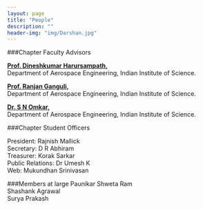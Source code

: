 ```yaml
---
layout: page
title: "People"
description: ""
header-img: "img/Darshan.jpg"
---
```


###Chapter Faculty Advisors

<a href="http://www.aero.iisc.ernet.in/~dinesh/web/includes/pages/group/indivpages/dinesh/dinesh.php" target="_blank"><b>Prof. Dineshkumar Harursampath,</b></a> <br/>Department of Aerospace Engineering, Indian Institute of Science.

<a href="http://www.aero.iisc.ernet.in/users/ranjan" target="_blank"><b>Prof. Ranjan Ganguli,</b></a> <br/>Department of Aerospace Engineering, Indian Institute of Science.

<a href="https://sites.google.com/site/compintellab/"><b>Dr. S N Omkar, </b></a><br/> Department of Aerospace Engineering, Indian Institute of Science.

###Chapter Student Officers

President: Rajnish Mallick <br/>
Secretary: D R Abhiram <br/>
Treasurer: Korak Sarkar <br/>
Public Relations: Dr Umesh K <br/>
Web: Mukundhan Srinivasan <br/>

###Members at large
Paunikar Shweta Ram <br/>
Shashank Agrawal <br/>
Surya Prakash

